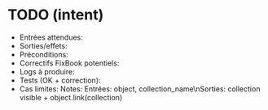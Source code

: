 ﻿# TODO (intent)
- Entrées attendues:
- Sorties/effets:
- Préconditions:
- Correctifs FixBook potentiels:
- Logs à produire:
- Tests (OK + correction):
- Cas limites:
Notes: Entrées: object, collection_name\nSorties: collection visible + object.link(collection)
